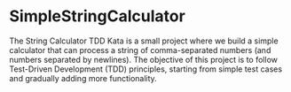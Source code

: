 # SimpleStringCalculator
The String Calculator TDD Kata is a small project where we build a simple calculator that can process a string of comma-separated numbers (and numbers separated by newlines). The objective of this project is to follow Test-Driven Development (TDD) principles, starting from simple test cases and gradually adding more functionality.
